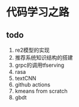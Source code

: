 # 代码学习之路

## todo

1. re2模型的实现
1. 推荐系统知识结构的搭建
1. grpc的调用tfserving
1. rasa
1. textCNN
1. github actions
1. kmeans from scratch
1. gbdt 